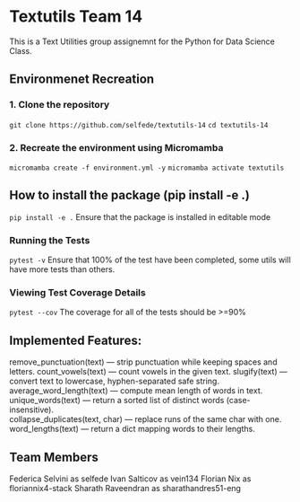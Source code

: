 # Textutils Team 14
This is a Text Utilities group assignemnt for the Python for Data Science Class.

## Environmenet Recreation 
### 1. Clone the repository 
`git clone https://github.com/selfede/textutils-14`
`cd textutils-14`

### 2. Recreate the environment using Micromamba 
`micromamba create -f environment.yml -y`
`micromamba activate textutils`

## How to install the package (pip install -e .)
`pip install -e .`
Ensure that the package is installed in editable mode
### Running the Tests 
`pytest -v`
Ensure that 100% of the test have been completed, some utils will have more tests than others.

### Viewing Test Coverage Details 
`pytest --cov`
The coverage for all of the tests should be >=90%

## Implemented Features:
remove_punctuation(text) — strip punctuation while keeping spaces and letters.
count_vowels(text) — count vowels in the given text. 
slugify(text) — convert text to lowercase, hyphen-separated safe string.  
average_word_length(text) — compute mean length of words in text.
unique_words(text) — return a sorted list of distinct words (case-insensitive).  
collapse_duplicates(text, char) — replace runs of the same char with one.  
word_lengths(text) — return a dict mapping words to their lengths.  

## Team Members
Federica Selvini as selfede
Ivan Salticov as vein134
Florian Nix as floriannix4-stack
Sharath Raveendran as sharathandres51-eng










